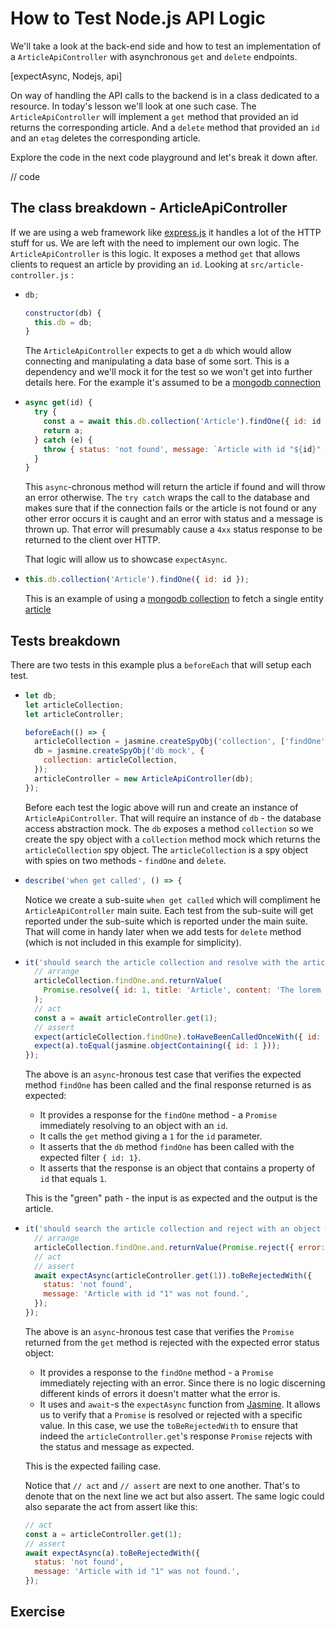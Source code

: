 # How to Test Node.js API Logic

We'll take a look at the back-end side and how to test an implementation of a `ArticleApiController` with asynchronous `get` and `delete` endpoints.

[expectAsync, Nodejs, api]

On way of handling the API calls to the backend is in a class dedicated to a resource. In today's lesson we'll look at one such case. The `ArticleApiController` will implement a `get` method that provided an id returns the corresponding article. And a `delete` method that provided an `id` and an `etag` deletes the corresponding article.

Explore the code in the next code playground and let's break it down after.

// code

## The class breakdown - ArticleApiController

If we are using a web framework like [express.js](https://expressjs.com/) it handles a lot of the HTTP stuff for us. We are left with the need to implement our own logic. The `ArticleApiController` is this logic. It exposes a method `get` that allows clients to request an article by providing an `id`. Looking at `src/article-controller.js` :

- ```js
  db;

  constructor(db) {
    this.db = db;
  }
  ```

  The `ArticleApiController` expects to get a `db` which would allow connecting and manipulating a data base of some sort. This is a dependency and we'll mock it for the test so we won't get into further details here. For the example it's assumed to be a [mongodb connection](https://docs.mongodb.com/drivers/node/current/)

- ```js
  async get(id) {
    try {
      const a = await this.db.collection('Article').findOne({ id: id });
      return a;
    } catch (e) {
      throw { status: 'not found', message: `Article with id "${id}" was not found.` };
    }
  }
  ```

  This `async`-chronous method will return the article if found and will throw an error otherwise. The `try catch` wraps the call to the database and makes sure that if the connection fails or the article is not found or any other error occurs it is caught and an error with status and a message is thrown up. That error will presumably cause a `4xx` status response to be returned to the client over HTTP.

  That logic will allow us to showcase `expectAsync`.

- ```js
  this.db.collection('Article').findOne({ id: id });
  ```

  This is an example of using a [mongodb collection](https://mongodb.github.io/node-mongodb-native/4.1/classes/Collection.html) to fetch a single entity [article](https://mongodb.github.io/node-mongodb-native/4.1/classes/Collection.html#findOne)

## Tests breakdown

There are two tests in this example plus a `beforeEach` that will setup each test.

- ```js
  let db;
  let articleCollection;
  let articleController;

  beforeEach(() => {
    articleCollection = jasmine.createSpyObj('collection', ['findOne', 'delete']);
    db = jasmine.createSpyObj('db mock', {
      collection: articleCollection,
    });
    articleController = new ArticleApiController(db);
  });
  ```

  Before each test the logic above will run and create an instance of `ArticleApiController`. That will require an instance of `db` - the database access abstraction mock. The `db` exposes a method `collection` so we create the spy object with a `collection` method mock which returns the `articleCollection` spy object. The `articleCollection` is a spy object with spies on two methods - `findOne` and `delete`.

- ```js
  describe('when get called', () => {
  ```

  Notice we create a sub-suite `when get called` which will compliment he `ArticleApiController` main suite. Each test from the sub-suite will get reported under the sub-suite which is reported under the main suite. That will come in handy later when we add tests for `delete` method (which is not included in this example for simplicity).

- ```js
  it('should search the article collection and resolve with the article when found', async () => {
    // arrange
    articleCollection.findOne.and.returnValue(
      Promise.resolve({ id: 1, title: 'Article', content: 'The lorem ipsum ...' })
    );
    // act
    const a = await articleController.get(1);
    // assert
    expect(articleCollection.findOne).toHaveBeenCalledOnceWith({ id: 1 });
    expect(a).toEqual(jasmine.objectContaining({ id: 1 }));
  });
  ```

  The above is an `async`-hronous test case that verifies the expected method `findOne` has been called and the final response returned is as expected:

  - It provides a response for the `findOne` method - a `Promise` immediately resolving to an object with an `id`.
  - It calls the `get` method giving a `1` for the `id` parameter.
  - It asserts that the `db` method `findOne` has been called with the expected filter `{ id: 1}`.
  - It asserts that the response is an object that contains a property of `id` that equals `1`.

  This is the "green" path - the input is as expected and the output is the article.

- ```js
  it('should search the article collection and reject with an object with status and message', async () => {
    // arrange
    articleCollection.findOne.and.returnValue(Promise.reject({ error: 'eee' }));
    // act
    // assert
    await expectAsync(articleController.get(1)).toBeRejectedWith({
      status: 'not found',
      message: 'Article with id "1" was not found.',
    });
  });
  ```

  The above is an `async`-hronous test case that verifies the `Promise` returned from the `get` method is rejected with the expected error status object:

  - It provides a response to the `findOne` method - a `Promise` immediately rejecting with an error. Since there is no logic discerning different kinds of errors it doesn't matter what the error is.
  - It uses and `await`-s the `expectAsync` function from [Jasmine](https://jasmine.github.io/api/3.9/global.html#expectAsync). It allows us to verify that a `Promise` is resolved or rejected with a specific value. In this case, we use the `toBeRejectedWith` to ensure that indeed the `articleController.get`'s response `Promise` rejects with the status and message as expected.

  This is the expected failing case.

  Notice that `// act` and `// assert` are next to one another. That's to denote that on the next line we act but also assert. The same logic could also separate the act from assert like this:

  ```js
  // act
  const a = articleController.get(1);
  // assert
  await expectAsync(a).toBeRejectedWith({
    status: 'not found',
    message: 'Article with id "1" was not found.',
  });
  ```

## Exercise

